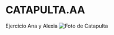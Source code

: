 # CATAPULTA.AA
Ejercicio Ana y Alexia
![Foto de Catapulta](C:\Users\cerve\OneDrive\Documentos\BCNFEMTECH\CATAPULTA.AA\fotocatapulta.jpg)
